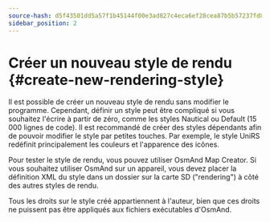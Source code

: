```yaml
---
source-hash: d5f43501dd5a57f1b45144f00e3ad827c4eca6ef28cea87b5b57237fd810cbe5
sidebar_position: 2
---
```


# Créer un nouveau style de rendu {#create-new-rendering-style}

Il est possible de créer un nouveau style de rendu sans modifier le programme. Cependant, définir un style peut être compliqué si vous souhaitez l'écrire à partir de zéro, comme les styles Nautical ou Default (15 000 lignes de code). Il est recommandé de créer des styles dépendants afin de pouvoir modifier le style par petites touches. Par exemple, le style UniRS redéfinit principalement les couleurs et l'apparence des icônes.

Pour tester le style de rendu, vous pouvez utiliser OsmAnd Map Creator. Si vous souhaitez utiliser OsmAnd sur un appareil, vous devez placer la définition XML du style dans un dossier sur la carte SD ("rendering") à côté des autres styles de rendu.

Tous les droits sur le style créé appartiennent à l'auteur, bien que ces droits ne puissent pas être appliqués aux fichiers exécutables d'OsmAnd.